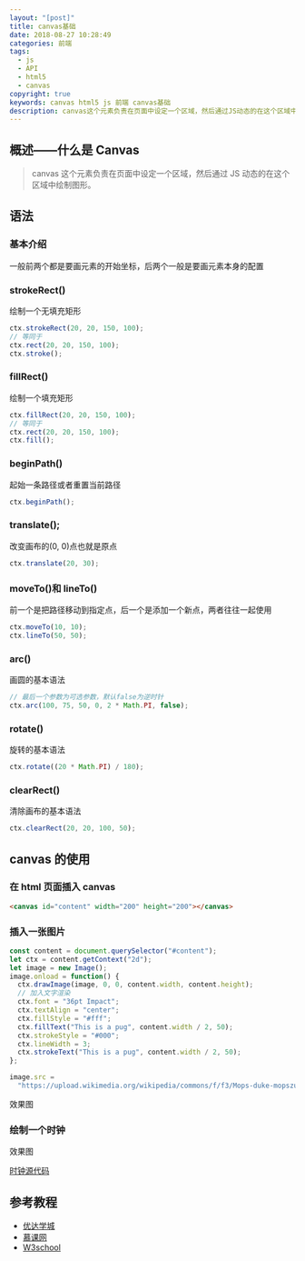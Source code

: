 ```yaml
---
layout: "[post]"
title: canvas基础
date: 2018-08-27 10:28:49
categories: 前端
tags:
  - js
  - API
  - html5
  - canvas
copyright: true
keywords: canvas html5 js 前端 canvas基础
description: canvas这个元素负责在页面中设定一个区域，然后通过JS动态的在这个区域中绘制图形。
---
```


## 概述——什么是 Canvas

> canvas 这个元素负责在页面中设定一个区域，然后通过 JS 动态的在这个区域中绘制图形。

## 语法

### 基本介绍

一般前两个都是要画元素的开始坐标，后两个一般是要画元素本身的配置

### strokeRect()

绘制一个无填充矩形

```js
ctx.strokeRect(20, 20, 150, 100);
// 等同于
ctx.rect(20, 20, 150, 100);
ctx.stroke();
```

### fillRect()

绘制一个填充矩形

```js
ctx.fillRect(20, 20, 150, 100);
// 等同于
ctx.rect(20, 20, 150, 100);
ctx.fill();
```

### beginPath()

起始一条路径或者重置当前路径

```js
ctx.beginPath();
```

### translate();

改变画布的(0, 0)点也就是原点

```js
ctx.translate(20, 30);
```

### moveTo()和 lineTo()

前一个是把路径移动到指定点，后一个是添加一个新点，两者往往一起使用

```js
ctx.moveTo(10, 10);
ctx.lineTo(50, 50);
```

### arc()

画圆的基本语法

```js
// 最后一个参数为可选参数，默认false为逆时针
ctx.arc(100, 75, 50, 0, 2 * Math.PI, false);
```

### rotate()

旋转的基本语法

```js
ctx.rotate((20 * Math.PI) / 180);
```

### clearRect()

清除画布的基本语法

```js
ctx.clearRect(20, 20, 100, 50);
```

## canvas 的使用

### 在 html 页面插入 canvas

```html
<canvas id="content" width="200" height="200"></canvas>
```

### 插入一张图片

```js
const content = document.querySelector("#content");
let ctx = content.getContext("2d");
let image = new Image();
image.onload = function() {
  ctx.drawImage(image, 0, 0, content.width, content.height);
  // 加入文字渲染
  ctx.font = "36pt Impact";
  ctx.textAlign = "center";
  ctx.fillStyle = "#fff";
  ctx.fillText("This is a pug", content.width / 2, 50);
  ctx.strokeStyle = "#000";
  ctx.lineWidth = 3;
  ctx.strokeText("This is a pug", content.width / 2, 50);
};

image.src =
  "https://upload.wikimedia.org/wikipedia/commons/f/f3/Mops-duke-mopszucht-vom-maegdebrunnen.jpg";
```

效果图
<canvas id="con" width="250" height="250"></canvas>

<script>
(function() {
    const content = document.querySelector('#con');
    let ctx = content.getContext('2d');
    let image = new Image();
    image.onload = function() {
        ctx.drawImage(image, 0, 0, content.width, content.height);

        // 加入文字渲染
        ctx.font = '36pt Impact';
        ctx.textAlign = 'center';
        ctx.fillStyle = '#fff';
        ctx.fillText('This is a pug', content.width / 2, 50);
        ctx.strokeStyle = '#000';
        ctx.lineWidth = 3;
        ctx.strokeText('This is a pug', content.width / 2, 50);
    }

    image.src = 'https://upload.wikimedia.org/wikipedia/commons/f/f3/Mops-duke-mopszucht-vom-maegdebrunnen.jpg';

})();
</script>

### 绘制一个时钟

效果图

<canvas id="clock" width="200" height="200"></canvas>

<script>
(function() {
    let clock = document.querySelector('#clock');
    let ctx = clock.getContext('2d');
    let r = ctx.canvas.width / 2;

    function drawclock() {
        ctx.beginPath();
        ctx.translate(r, r);
        ctx.lineWidth = 10;
        ctx.arc(0, 0, r - 5, 0, 2 * Math.PI);
        ctx.stroke();

        let font = [3, 4, 5, 6, 7, 8, 9, 10, 11, 12, 1, 2];
        let rad = 2 * Math.PI / 12;
        let fontR = r - 30;
        ctx.font = "18px Arial"
        ctx.textAlign = "center";
        ctx.textBaseline = "middle";
        font.forEach((num, i) => {
            let x = fontR * Math.cos(i * rad);
            let y = fontR * Math.sin(i * rad);
            ctx.fillText(num, x, y);
        });

        // 画外围小圆
        let radForSixty = 2 * Math.PI / 60;
        let smallRad = r - 15;
        for (let i = 0; i < 60; i++) {
            ctx.beginPath();
            let x = smallRad * Math.cos(i * radForSixty);
            let y = smallRad * Math.sin(i * radForSixty);
            if(i % 5 === 0) {
                ctx.fillStyle = '#000';
                ctx.arc(x, y, 2, 0, 2 * Math.PI);
            } else {
                ctx.fillStyle = '#eee';
                ctx.arc(x, y, 2, 0, 2 * Math.PI);
            }

            ctx.fill();
        }

    };

    // 画时针
    function drawHour(hour, min) {
        ctx.save();
        let hourRad = hour * Math.PI / 6;
        let minRad = min * Math.PI / 360;
        ctx.rotate(hourRad + minRad);
        let len = r / 2 - 20;
        ctx.beginPath();
        ctx.lineCap = "round";
        ctx.moveTo(0, 10);
        ctx.lineTo(0, -len);
        ctx.stroke();
        ctx.restore();
    }

    function drawMinute(min) {
        ctx.save();
        ctx.beginPath();
        ctx.rotate(min * 2 * Math.PI / 60);
        ctx.lineWidth = 5;
        let len = r - 45;
        ctx.beginPath();
        ctx.lineCap = "round";
        ctx.moveTo(0, 10);
        ctx.lineTo(0, -len);
        ctx.stroke();
        ctx.restore();
    }

    function drawSecond(second) {
        ctx.save();
        ctx.beginPath();
        ctx.rotate(second * 2 * Math.PI / 60);
        ctx.fillStyle = 'red';
        let len = r - 20;
        ctx.lineCap = "round";
        ctx.moveTo(-2, 10);
        ctx.lineTo(-1, -len);
        ctx.lineTo(1, -len);
        ctx.lineTo(2, 10);
        ctx.fill();

        // 画中心小圆
        ctx.beginPath();
        ctx.fillStyle = '#fff';
        ctx.arc(0, 0, 5, 0, 2 * Math.PI);
        ctx.fill();
        ctx.restore();
    }

    setInterval(() => {
        ctx.save();
        ctx.clearRect(0, 0, 2* r, 2 * r);
        drawclock();
        let date = new Date();
        let hour = date.getHours();
        if(hour - 12 > 0) {
            hour -= 12;
        }
        let minute = date.getMinutes();
        let seconds = date.getSeconds();
        drawHour(hour, minute);
        drawMinute(minute);
        drawSecond(seconds);
        ctx.restore();
    }, 1000);

})();
</script>

[时钟源代码](https://github.com/zjgyb/js-study/blob/master/study/canvas_time.html "时钟源代码")

## 参考教程

- [优达学城](https://classroom.udacity.com/courses/ud292 "优达学城")
- [慕课网](https://www.imooc.com/learn/612 "慕课网")
- [W3school](http://www.w3school.com.cn/tags/html_ref_canvas.asp "W3school")
